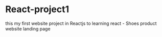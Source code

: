 # React-project1
this my first website project in Reactjs to learning react - Shoes product website landing page
